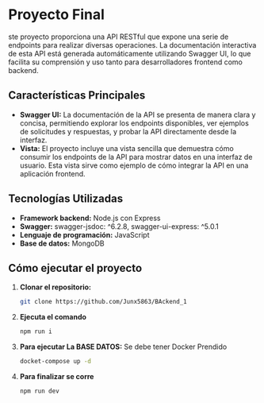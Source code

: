 
# Proyecto Final

ste proyecto proporciona una API RESTful que expone una serie de endpoints para realizar diversas operaciones. La documentación interactiva de esta API está generada automáticamente utilizando Swagger UI, lo que facilita su comprensión y uso tanto para desarrolladores frontend como backend.

## Características Principales

* **Swagger UI:** La documentación de la API se presenta de manera clara y concisa, permitiendo explorar los endpoints disponibles, ver ejemplos de solicitudes y respuestas, y probar la API directamente desde la interfaz.
* **Vista:** El proyecto incluye una vista sencilla que demuestra cómo consumir los endpoints de la API para mostrar datos en una interfaz de usuario. Esta vista sirve como ejemplo de cómo integrar la API en una aplicación frontend.

## Tecnologías Utilizadas

* **Framework backend:** Node.js con Express
* **Swagger:** swagger-jsdoc: ^6.2.8, swagger-ui-express: ^5.0.1
* **Lenguaje de programación:** JavaScript
* **Base de datos:** MongoDB

## Cómo ejecutar el proyecto

1. **Clonar el repositorio:**

   ```bash
   git clone https://github.com/Junx5863/BAckend_1

2. **Ejecuta el comando**

    ```bash
    npm run i

3. **Para ejecutar La BASE DATOS:**
    Se debe tener Docker Prendido

    ```bash
    docket-compose up -d

4. **Para finalizar se corre**

    ```bash
    npm run dev
